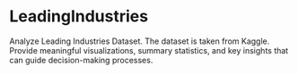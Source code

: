 # LeadingIndustries
Analyze Leading Industries Dataset.
The dataset is taken from Kaggle.
Provide meaningful visualizations, summary statistics, and key insights that can guide decision-making processes.

